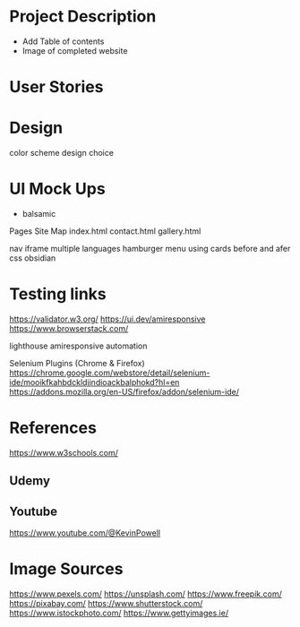# Project Description

- Add Table of contents
- Image of completed website

# User Stories
# Design
color scheme
design choice

# UI Mock Ups
- balsamic

Pages Site Map
index.html
contact.html
gallery.html

nav iframe
multiple languages
hamburger menu
using cards
before and afer css
obsidian

# Testing links
https://validator.w3.org/
https://ui.dev/amiresponsive
https://www.browserstack.com/

lighthouse
amiresponsive
automation

Selenium Plugins (Chrome & Firefox)
https://chrome.google.com/webstore/detail/selenium-ide/mooikfkahbdckldjjndioackbalphokd?hl=en
https://addons.mozilla.org/en-US/firefox/addon/selenium-ide/

# References
https://www.w3schools.com/

## Udemy
## Youtube
https://www.youtube.com/@KevinPowell


# Image Sources
https://www.pexels.com/
https://unsplash.com/
https://www.freepik.com/
https://pixabay.com/
https://www.shutterstock.com/
https://www.istockphoto.com/
https://www.gettyimages.ie/